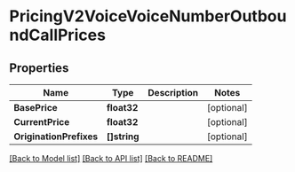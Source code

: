 # PricingV2VoiceVoiceNumberOutboundCallPrices

## Properties

Name | Type | Description | Notes
------------ | ------------- | ------------- | -------------
**BasePrice** | **float32** |  | [optional] 
**CurrentPrice** | **float32** |  | [optional] 
**OriginationPrefixes** | **[]string** |  | [optional] 

[[Back to Model list]](../README.md#documentation-for-models) [[Back to API list]](../README.md#documentation-for-api-endpoints) [[Back to README]](../README.md)


